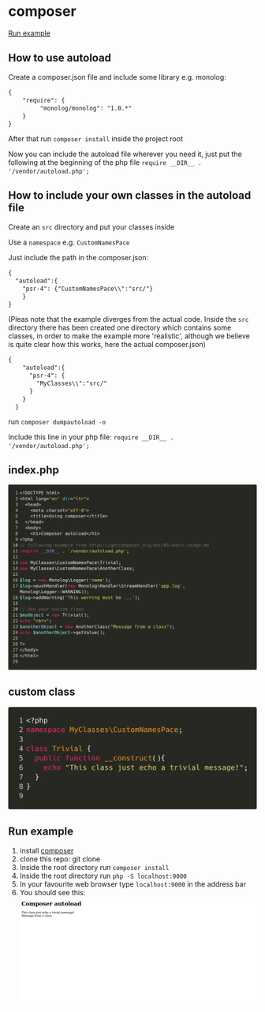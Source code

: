 # composer
[Run example](#run-example)
## How to use autoload
Create a composer.json file and include some library e.g. monolog:

    {
        "require": {
             "monolog/monolog": "1.0.*"
        }
    }

After that run `composer install` inside the project root

Now you can include the autoload file wherever you need it, just put the following at the beginning of the php file
 `require __DIR__ . '/vendor/autoload.php';`

## How to include your own classes in the autoload file

Create an `src` directory and put your classes inside

Use a `namespace` e.g. `CustomNamesPace`

Just include the path in the composer.json:

    {
      "autoload":{
        "psr-4": {"CustomNamesPace\\":"src/"}
        }
    }

(Pleas note that the example diverges from the actual code. Inside the `src` directory there has been created one directory which contains some classes, in order to make the example more 'realistic', although we believe is quite clear how this works, here the actual composer.json)

    {
        "autoload":{
          "psr-4": {
            "MyClasses\\":"src/"
          }
        }
      }

run `composer dumpautoload -o`

Include this line in your php file:
`require __DIR__ . '/vendor/autoload.php';`

## index.php
![](img/index.png)

## custom class
![](img/trivial.png)

##  Run example
1. install [composer](https://getcomposer.org/download/)
2. clone this repo: git clone
3. Inside the root directory run `composer install`
4. Inside the root directory run `php -S localhost:9000`
5. In your favourite web browser type `localhost:9000` in the address bar
6. You should see this:
![](img/usingcomposer.png)
